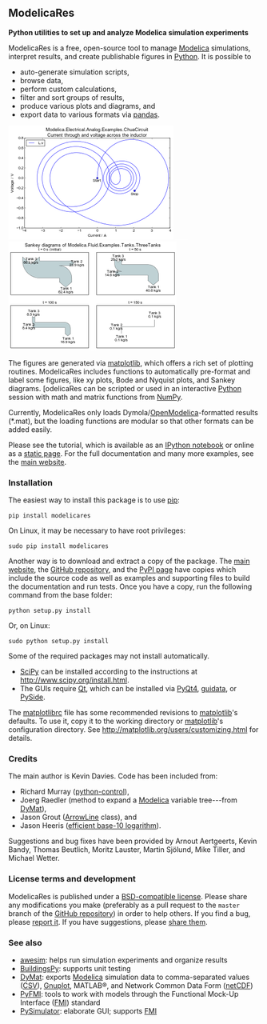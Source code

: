 ModelicaRes
-----------

**Python utilities to set up and analyze Modelica simulation experiments**

ModelicaRes is a free, open-source tool to manage [Modelica] simulations,
interpret results, and create publishable figures in [Python].  It is possible
to
- auto-generate simulation scripts,
- browse data,
- perform custom calculations,
- filter and sort groups of results,
- produce various plots and diagrams, and
- export data to various formats via [pandas].

![Plot of Chua circuit with varying parameters](doc/_static/ChuaCircuit-small.png)
![ ](doc/_static/hspace.png)
![Sankey diagram of three tanks example](doc/_static/ThreeTanks-small.png)

The figures are generated via [matplotlib], which offers a rich set of plotting
routines.  ModelicaRes includes functions to automatically pre-format and
label some figures, like xy plots, Bode and Nyquist plots, and Sankey diagrams.
[odelicaRes can be scripted or used in an interactive [Python] session with math
and matrix functions from [NumPy].

Currently, ModelicaRes only loads Dymola/[OpenModelica]-formatted results
(*.mat), but the loading functions are modular so that other formats can be
added easily.

Please see the tutorial, which is available as an
[IPython notebook](examples/tutorial.ipynb) or online as a
[static page](http://nbviewer.ipython.org/github/kdavies4/ModelicaRes/blob/master/examples/tutorial.ipynb).  For the full documentation and many more examples,
see the [main website].

### Installation

The easiest way to install this package is to use [pip]:

    pip install modelicares

On Linux, it may be necessary to have root privileges:

    sudo pip install modelicares

Another way is to download and extract a copy of the package.  The [main
website], the [GitHub repository], and the [PyPI page] have copies which
include the source code as well as examples and supporting files to build the
documentation and run tests.  Once you have a copy, run the following command
from the base folder:

    python setup.py install

Or, on Linux:

    sudo python setup.py install

Some of the required packages may not install automatically.
- [SciPy] can be installed according to the instructions at
  http://www.scipy.org/install.html.
- The GUIs require [Qt], which can be installed via [PyQt4], [guidata], or
  [PySide].

The [matplotlibrc](matplotlibrc) file has some recommended revisions to
[matplotlib]'s defaults.  To use it, copy it to the working directory or
[matplotlib]'s configuration directory.  See
http://matplotlib.org/users/customizing.html for details.

### Credits

The main author is Kevin Davies.  Code has been included from:
- Richard Murray
  ([python-control](http://sourceforge.net/apps/mediawiki/python-control)),
- Joerg Raedler (method to expand a [Modelica] variable tree---from [DyMat]),
- Jason Grout
  ([ArrowLine](http://old.nabble.com/Arrows-using-Line2D-and-shortening-lines-td19104579.html)
  class), and
- Jason Heeris
  ([efficient base-10 logarithm](http://www.mail-archive.com/matplotlib-users@lists.sourceforge.net/msg14433.html)).

Suggestions and bug fixes have been provided by Arnout Aertgeerts, Kevin Bandy,
Thomas Beutlich, Moritz Lauster, Martin Sjölund, Mike Tiller, and Michael
Wetter.

### License terms and development

ModelicaRes is published under a [BSD-compatible license](LICENSE.txt).  Please
share any modifications you make (preferably as a pull request to the ``master``
branch of the [GitHub repository]) in order to help others.  If you find a bug,
please [report it](https://github.com/kdavies4/ModelicaRes/issues/new).  If you
have suggestions, please
[share them](https://github.com/kdavies4/ModelicaRes/wiki/Suggestions).

### See also

- [awesim]\: helps run simulation experiments and organize results
- [BuildingsPy]\: supports unit testing
- [DyMat]\: exports [Modelica] simulation data to comma-separated values ([CSV]),
  [Gnuplot], MATLAB&reg;, and Network Common Data Form ([netCDF])
- [PyFMI]\: tools to work with models through the Functional Mock-Up Interface
  ([FMI]) standard
- [PySimulator]\: elaborate GUI; supports [FMI]


[main website]: http://kdavies4.github.io/ModelicaRes
[PyPI page]: http://pypi.python.org/pypi/ModelicaRes
[GitHub repository]: https://github.com/kdavies4/ModelicaRes

[Modelica]: http://www.modelica.org/
[Python]: http://www.python.org/
[pandas]: http://pandas.pydata.org/
[matplotlib]: http://www.matplotlib.org
[NumPy]: http://numpy.scipy.org/
[SciPy]: http://www.scipy.org/index.html
[OpenModelica]: https://www.openmodelica.org/
[Qt]: http://qt-project.org/
[PyQt4]: http://www.riverbankcomputing.co.uk/software/pyqt/
[guidata]: https://code.google.com/p/guidata/
[PySide]: http://qt-project.org/wiki/pyside
[pip]: https://pypi.python.org/pypi/pip
[awesim]: https://github.com/saroele/awesim
[BuildingsPy]: http://simulationresearch.lbl.gov/modelica/buildingspy
[DyMat]: http://www.j-raedler.de/projects/dymat
[PyFMI]: https://pypi.python.org/pypi/PyFMI
[PySimulator]: https://github.com/PySimulator/PySimulator
[Gnuplot]: http://www.gnuplot.info/
[CSV]: http://en.wikipedia.org/wiki/Comma-separated_values
[netCDF]: http://www.unidata.ucar.edu/software/netcdf
[FMI]: https://www.fmi-standard.org/
[python-control]: http://sourceforge.net/apps/mediawiki/python-control
[ArrowLine]: http://old.nabble.com/Arrows-using-Line2D-and-shortening-lines-td19104579.html
[efficient base-10 logarithm]: http://www.mail-archive.com/matplotlib-users@lists.sourceforge.net/msg14433.html
